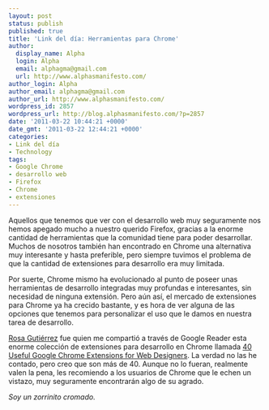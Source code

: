 ```yaml
---
layout: post
status: publish
published: true
title: 'Link del día: Herramientas para Chrome'
author:
  display_name: Alpha
  login: Alpha
  email: alphagma@gmail.com
  url: http://www.alphasmanifesto.com/
author_login: Alpha
author_email: alphagma@gmail.com
author_url: http://www.alphasmanifesto.com/
wordpress_id: 2857
wordpress_url: http://blog.alphasmanifesto.com/?p=2857
date: '2011-03-22 10:44:21 +0000'
date_gmt: '2011-03-22 12:44:21 +0000'
categories:
- Link del día
- Technology
tags:
- Google Chrome
- desarrollo web
- Firefox
- Chrome
- extensiones
---
```


Aquellos que tenemos que ver con el desarrollo web muy seguramente nos hemos apegado mucho a nuestro querido Firefox, gracias a la enorme cantidad de herramientas que la comunidad tiene para poder desarrollar. Muchos de nosotros también han encontrado en Chrome una alternativa muy interesante y hasta preferible, pero siempre tuvimos el problema de que la cantidad de extensiones para desarrollo era muy limitada.

Por suerte, Chrome mismo ha evolucionado al punto de poseer unas herramientas de desarrollo integradas muy profundas e interesantes, sin necesidad de ninguna extensión. Pero aún así, el mercado de extensiones para Chrome ya ha crecido bastante, y es hora de ver alguna de las opciones que tenemos para personalizar el uso que le damos en nuestra tarea de desarrollo.

[Rosa Gutiérrez](http://profiles.google.com/rosa.gutierrez28/about) fue quien me compartió a través de Google Reader esta enorme colección de extensiones para desarrollo en Chrome llamada [40 Useful Google Chrome Extensions for Web Designers](http://www.hongkiat.com/blog/google-chrome-extensions-designers/). La verdad no las he contado, pero creo que son más de 40. Aunque no lo fueran, realmente valen la pena, les recomiendo a los usuarios de Chrome que le echen un vistazo, muy seguramente encontrarán algo de su agrado.

_Soy un zorrinito cromado._
